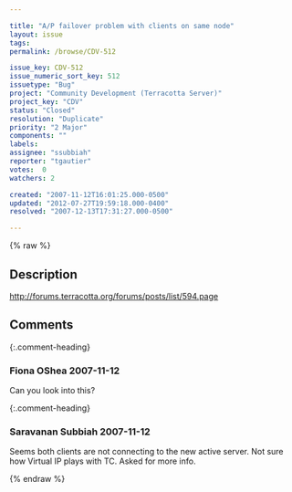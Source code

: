 ```yaml
---

title: "A/P failover problem with clients on same node"
layout: issue
tags: 
permalink: /browse/CDV-512

issue_key: CDV-512
issue_numeric_sort_key: 512
issuetype: "Bug"
project: "Community Development (Terracotta Server)"
project_key: "CDV"
status: "Closed"
resolution: "Duplicate"
priority: "2 Major"
components: ""
labels: 
assignee: "ssubbiah"
reporter: "tgautier"
votes:  0
watchers: 2

created: "2007-11-12T16:01:25.000-0500"
updated: "2012-07-27T19:59:18.000-0400"
resolved: "2007-12-13T17:31:27.000-0500"

---
```




{% raw %}



## Description

<div markdown="1" class="description">

http://forums.terracotta.org/forums/posts/list/594.page

</div>

## Comments


{:.comment-heading}
### **Fiona OShea** <span class="date">2007-11-12</span>

<div markdown="1" class="comment">

Can you look into this? 

</div>


{:.comment-heading}
### **Saravanan Subbiah** <span class="date">2007-11-12</span>

<div markdown="1" class="comment">

Seems both clients are not connecting to the new active server. Not sure how Virtual IP plays with TC. Asked for more info.

</div>



{% endraw %}

